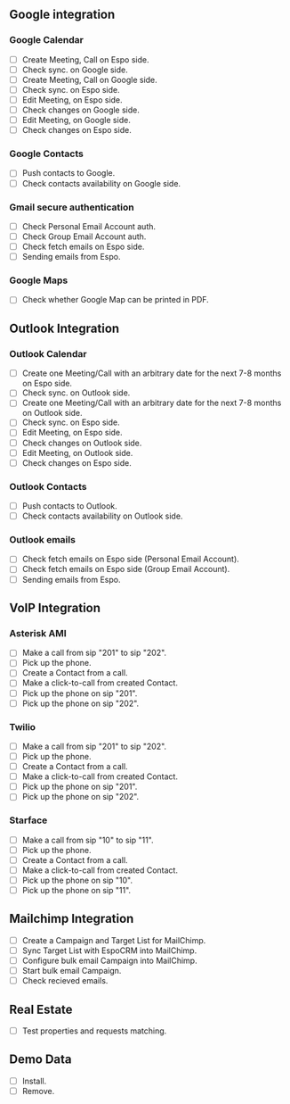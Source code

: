 ## Google integration

### Google Calendar

- [ ] Create Meeting, Call on Espo side.
- [ ] Check sync. on Google side.
- [ ] Create Meeting, Call on Google side.
- [ ] Check sync. on Espo side.
- [ ] Edit Meeting, on Espo side.
- [ ] Check changes on Google side.
- [ ] Edit Meeting, on Google side.
- [ ] Check changes on Espo side.

### Google Contacts

- [ ] Push contacts to Google.
- [ ] Check contacts availability on Google side.

### Gmail secure authentication

- [ ] Check Personal Email Account auth.
- [ ] Check Group Email Account auth.
- [ ] Check fetch emails on Espo side.
- [ ] Sending emails from Espo.

### Google Maps

- [ ] Check whether Google Map can be printed in PDF.

## Outlook Integration

### Outlook Calendar

- [ ] Create one Meeting/Call with an arbitrary date for the next 7-8 months on Espo side.
- [ ] Check sync. on Outlook side.
- [ ] Create one Meeting/Call with an arbitrary date for the next 7-8 months on Outlook side.
- [ ] Check sync. on Espo side.
- [ ] Edit Meeting, on Espo side.
- [ ] Check changes on Outlook side.
- [ ] Edit Meeting, on Outlook side.
- [ ] Check changes on Espo side.

### Outlook Contacts

- [ ] Push contacts to Outlook.
- [ ] Check contacts availability on Outlook side.

### Outlook emails

- [ ] Check fetch emails on Espo side (Personal Email Account).
- [ ] Check fetch emails on Espo side (Group Email Account).
- [ ] Sending emails from Espo.

## VoIP Integration

### Asterisk AMI

- [ ] Make a call from sip "201" to sip "202".
- [ ] Pick up the phone.
- [ ] Create a Contact from a call.
- [ ] Make a click-to-call from created Contact.
- [ ] Pick up the phone on sip "201".
- [ ] Pick up the phone on sip "202".

### Twilio

- [ ] Make a call from sip "201" to sip "202".
- [ ] Pick up the phone.
- [ ] Create a Contact from a call.
- [ ] Make a click-to-call from created Contact.
- [ ] Pick up the phone on sip "201".
- [ ] Pick up the phone on sip "202".

### Starface

- [ ] Make a call from sip "10" to sip "11".
- [ ] Pick up the phone.
- [ ] Create a Contact from a call.
- [ ] Make a click-to-call from created Contact.
- [ ] Pick up the phone on sip "10".
- [ ] Pick up the phone on sip "11".

## Mailchimp Integration

- [ ] Create a Campaign and Target List for MailChimp.
- [ ] Sync Target List with EspoCRM into MailChimp.
- [ ] Configure bulk email Campaign into MailChimp.
- [ ] Start bulk email Campaign.
- [ ] Check recieved emails.

## Real Estate

- [ ] Test properties and requests matching.

## Demo Data

- [ ] Install.
- [ ] Remove.
